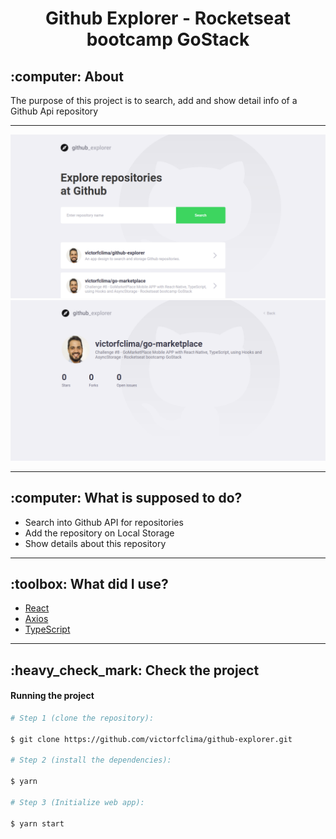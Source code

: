 <h1 align="center">Github Explorer - Rocketseat bootcamp GoStack</h1>

<h2>:computer: About</h2>
The purpose of this project is to search, add and show detail info of a Github Api repository<br>

---

![project-preview](preview/preview1.png)
<br>
![project-preview](preview/preview2.png)

---

<h2>:computer: What is supposed to do?</h2>
<ul>
<li>Search into Github API for repositories</li>
<li>Add the repository on Local Storage</li>
<li>Show details about this repository</li>
</ul>

---

<h2>:toolbox: What did I use?</h2>

- [React](https://reactjs.org/)
- [Axios](https://github.com/axios/axios/)
- [TypeScript](https://www.typescriptlang.org/)

---

<h2>:heavy_check_mark: Check the project</h2>

#### Running the project
```bash
# Step 1 (clone the repository):

$ git clone https://github.com/victorfclima/github-explorer.git

# Step 2 (install the dependencies):

$ yarn

# Step 3 (Initialize web app):

$ yarn start
```
